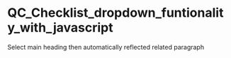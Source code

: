 # QC_Checklist_dropdown_funtionality_with_javascript
Select main heading then automatically reflected related paragraph
